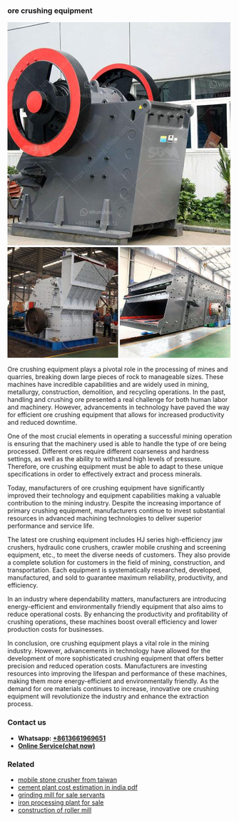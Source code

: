 <h3>ore crushing equipment</h3><img src='1708408414.jpg' alt=''><p>Ore crushing equipment plays a pivotal role in the processing of mines and quarries, breaking down large pieces of rock to manageable sizes. These machines have incredible capabilities and are widely used in mining, metallurgy, construction, demolition, and recycling operations. In the past, handling and crushing ore presented a real challenge for both human labor and machinery. However, advancements in technology have paved the way for efficient ore crushing equipment that allows for increased productivity and reduced downtime.</p><p>One of the most crucial elements in operating a successful mining operation is ensuring that the machinery used is able to handle the type of ore being processed. Different ores require different coarseness and hardness settings, as well as the ability to withstand high levels of pressure. Therefore, ore crushing equipment must be able to adapt to these unique specifications in order to effectively extract and process minerals.</p><p>Today, manufacturers of ore crushing equipment have significantly improved their technology and equipment capabilities making a valuable contribution to the mining industry. Despite the increasing importance of primary crushing equipment, manufacturers continue to invest substantial resources in advanced machining technologies to deliver superior performance and service life.</p><p>The latest ore crushing equipment includes HJ series high-efficiency jaw crushers, hydraulic cone crushers, crawler mobile crushing and screening equipment, etc., to meet the diverse needs of customers. They also provide a complete solution for customers in the field of mining, construction, and transportation. Each equipment is systematically researched, developed, manufactured, and sold to guarantee maximum reliability, productivity, and efficiency.</p><p>In an industry where dependability matters, manufacturers are introducing energy-efficient and environmentally friendly equipment that also aims to reduce operational costs. By enhancing the productivity and profitability of crushing operations, these machines boost overall efficiency and lower production costs for businesses.</p><p>In conclusion, ore crushing equipment plays a vital role in the mining industry. However, advancements in technology have allowed for the development of more sophisticated crushing equipment that offers better precision and reduced operation costs. Manufacturers are investing resources into improving the lifespan and performance of these machines, making them more energy-efficient and environmentally friendly. As the demand for ore materials continues to increase, innovative ore crushing equipment will revolutionize the industry and enhance the extraction process.</p><h3>Contact us</h3><ul><li><strong>Whatsapp:&nbsp;<a href="https://wa.me/8613661969651">+8613661969651</a></strong></li><li><a href="https://swt.shibang-china.com/?git&amp;zhl&amp;ore crushing equipment"><strong>Online Service(chat now)</strong></a></li></ul><h3>Related</h3><ul><li><a href='mobile stone crusher from taiwan.md'>mobile stone crusher from taiwan</a></li><li><a href='cement plant cost estimation in india pdf.md'>cement plant cost estimation in india pdf</a></li><li><a href='grinding mill for sale servants.md'>grinding mill for sale servants</a></li><li><a href='iron processing plant for sale.md'>iron processing plant for sale</a></li><li><a href='construction of roller mill.md'>construction of roller mill</a></li></ul>